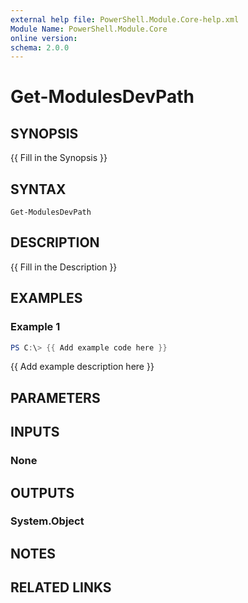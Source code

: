 ```yaml
---
external help file: PowerShell.Module.Core-help.xml
Module Name: PowerShell.Module.Core
online version:
schema: 2.0.0
---
```


# Get-ModulesDevPath

## SYNOPSIS
{{ Fill in the Synopsis }}

## SYNTAX

```
Get-ModulesDevPath
```

## DESCRIPTION
{{ Fill in the Description }}

## EXAMPLES

### Example 1
```powershell
PS C:\> {{ Add example code here }}
```

{{ Add example description here }}

## PARAMETERS

## INPUTS

### None

## OUTPUTS

### System.Object
## NOTES

## RELATED LINKS
